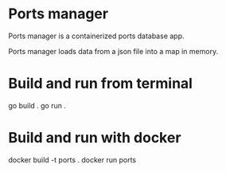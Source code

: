 # Ports manager

Ports manager is a containerized ports database app.

Ports manager loads data from a json file into a map in memory.

# Build and run from terminal

go build .
go run .

# Build and run with docker

docker build -t ports .
docker run ports

